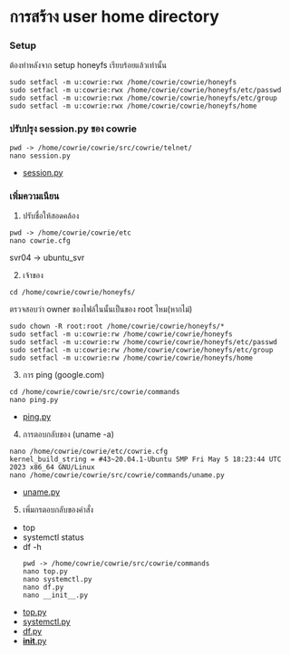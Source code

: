 # การสร้าง user home directory
### Setup 
ต้องทำหลังจาก setup honeyfs เรียบร้อยแล้วเท่านั้น
```
sudo setfacl -m u:cowrie:rwx /home/cowrie/cowrie/honeyfs
sudo setfacl -m u:cowrie:rwx /home/cowrie/cowrie/honeyfs/etc/passwd
sudo setfacl -m u:cowrie:rwx /home/cowrie/cowrie/honeyfs/etc/group
sudo setfacl -m u:cowrie:rwx /home/cowrie/cowrie/honeyfs/home
```
### ปรับปรุง session.py ของ cowrie
```
pwd -> /home/cowrie/cowrie/src/cowrie/telnet/
nano session.py
```
* [session.py](/Plugin/Cowrie/telnet/session.py)
### เพิ่มความเนียน

1. ปรับชื่อให้สอดคล้อง
```
pwd -> /home/cowrie/cowrie/etc
nano cowrie.cfg
```
svr04 -> ubuntu_svr

2. เจ้าของ
```
cd /home/cowrie/cowrie/honeyfs/
```
ตรวจสอบว่า owner ของไฟล์ในนั้นเป็นของ root ไหม(หากไม่)
```
sudo chown -R root:root /home/cowrie/cowrie/honeyfs/*
sudo setfacl -m u:cowrie:rw /home/cowrie/cowrie/honeyfs
sudo setfacl -m u:cowrie:rw /home/cowrie/cowrie/honeyfs/etc/passwd
sudo setfacl -m u:cowrie:rw /home/cowrie/cowrie/honeyfs/etc/group
sudo setfacl -m u:cowrie:rw /home/cowrie/cowrie/honeyfs/home
```
3. การ ping (google.com)
```
cd /home/cowrie/cowrie/src/cowrie/commands
nano ping.py
```
* [ping.py](/Plugin/Cowrie/command/ping.py)
4. การตอบกลับของ (uname -a)
  ```
  nano /home/cowrie/cowrie/etc/cowrie.cfg
  kernel_build_string = #43~20.04.1-Ubuntu SMP Fri May 5 18:23:44 UTC 2023 x86_64 GNU/Linux
  nano /home/cowrie/cowrie/src/cowrie/commands/uname.py
  ```
  * [uname.py](/Plugin/Cowrie/command/uname.py)
5. เพิ่มกรตอบกลับของคำสั่ง
- top
- systemctl status
- df -h
  ```
  pwd -> /home/cowrie/cowrie/src/cowrie/commands
  nano top.py
  nano systemctl.py
  nano df.py
  nano __init__.py
  ```
* [top.py](/Plugin/Cowrie/command/top.py)
* [systemctl.py](/Plugin/Cowrie/command/systemctl.py)
* [df.py](/Plugin/Cowrie/command/df.py)
* [__init__.py](/Plugin/Cowrie/command/__init__.py)
